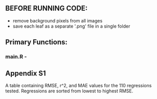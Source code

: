 ## BEFORE RUNNING CODE:
- remove background pixels from all images
- save each leaf as a separate '.png' file in a single folder

## Primary Functions:
### main.R -

## Appendix S1
A table containing RMSE, r^2, and MAE values for the 110 regressions tested. Regressions are sorted from lowest to highest RMSE.
